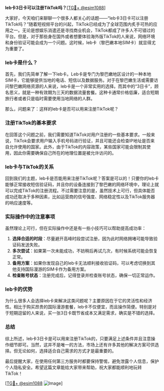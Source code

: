 **leb卡3日卡可以注册TikTok吗？**[[TG💪+ @esim1088](https://t.me/s/esim1088)]

大家好，今天咱们来聊聊一个很多人都关心的话题——“leb卡3日卡可以注册TikTok吗？”随着短视频平台的兴起，TikTok已经成为了全球范围内炙手可热的应用之一。无论是想娱乐消遣还是寻找商业机会，TikTok都成了许多人不可错过的平台。但是，对于那些身在国外或者想要体验海外版TikTok的人来说，网络环境和身份验证可能会成为一个问题。这时候，leb卡（黎巴嫩本地SIM卡）就显得尤为重要了。

### leb卡是什么？

首先，我们先简单了解一下leb卡。Leb卡是专门为黎巴嫩地区设计的一种本地SIM卡，它能够提供当地的电话、短信以及数据服务。对于在黎巴嫩生活或需要访问黎巴嫩网络资源的人来说，leb卡是一个非常实用的选择。而其中的“3日卡”，顾名思义，就是一种有效期为三天的数据流量套餐。这种卡通常价格低廉，适合短期旅行者或者只是临时需要使用当地网络的人群。

那么，问题来了：这样的leb卡是否可以用来注册TikTok呢？

### 注册TikTok的基本要求

在回答这个问题之前，我们需要知道TikTok对用户注册的一些基本要求。一般来说，TikTok会要求用户输入手机号码进行验证，并且可能还会检查IP地址是否来自允许使用的国家。此外，由于TikTok的内容政策，某些国家可能会限制其使用，因此你需要确保自己所在的地理位置是被允许访问的。

### leb卡与TikTok的关系

回到我们的主题，leb卡是否能用来注册TikTok呢？答案是可以的！只要你的leb卡能够正常接收短信验证码，并且你的设备连接到了黎巴嫩的网络环境中，理论上就可以完成TikTok的注册流程。不过需要注意的是，虽然技术上可行，但具体能否成功还取决于多种因素，比如运营商的信号强度、网络稳定性以及TikTok服务器的响应速度等。

### 实际操作中的注意事项

虽然理论上可行，但在实际操作中还是有一些小技巧可以帮助提高成功率：

1. **选择合适的时段**：尽量避开高峰时段尝试注册，因为此时网络拥堵可能导致验证码发送失败。
2. **多次尝试**：如果第一次未能成功，不妨稍后再试几次，有时候系统可能会恢复正常。
3. **备用方案**：如果你发现自己的leb卡无法顺利接收验证码，可以考虑切换到其他支持国际漫游的SIM卡作为备用方案。
4. **检查账号状态**：注册完成后，记得登录并检查账号状态，确保一切正常运作。

### leb卡的优势

为什么很多人会选择leb卡来解决这类问题呢？主要原因在于它的灵活性和经济性。相比于购买昂贵的国际漫游套餐，leb卡不仅便宜，而且操作简便。特别是对于短期逗留的人来说，买一张3日卡既节省成本又满足需求，确实是不错的选择。

### 总结

综上所述，leb卡3日卡是可以用来注册TikTok的，只要满足上述条件并且注意操作细节即可。当然，这并不是唯一的方法，市场上还有许多其他的解决方案可供选择。但无论如何，选择适合自己需求的方式才是最重要的。

最后提醒大家，在使用任何第三方服务时都要保持警惕，避免泄露个人信息，保护个人隐私安全。希望这篇文章能给大家带来帮助，祝大家都能顺利地玩转TikTok！

[[TG💪+ @esim1088](https://t.me/s/esim1088) ![Image](https://i.postimg.cc/4NQfJmqS/Snipaste-2025-05-13-00-14-12.png)]